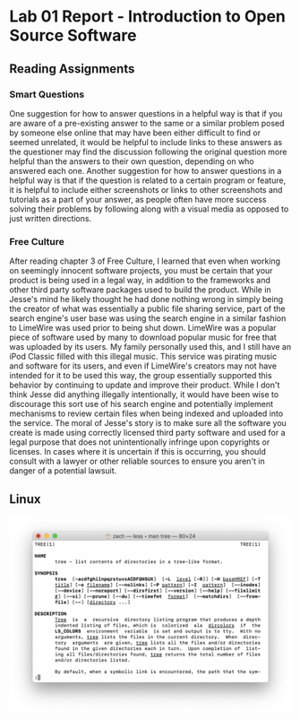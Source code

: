 # Lab 01 Report - Introduction to Open Source Software

## Reading Assignments

### Smart Questions
One suggestion for how to answer questions in a helpful way is that if you are aware of a pre-existing answer to the same or a similar problem posed by someone else online that may have been either difficult to find or seemed unrelated, it would be helpful to include links to these answers as the questioner may find the discussion following the original question more helpful than the answers to their own question, depending on who answered each one.  Another suggestion for how to answer questions in a helpful way is that if the question is related to a certain program or feature, it is helpful to include either screenshots or links to other screenshots and tutorials as a part of your answer, as people often have more success solving their problems by following along with a visual media as opposed to just written directions.

### Free Culture
After reading chapter 3 of Free Culture, I learned that even when working on seemingly innocent software projects, you must be certain that your product is being used in a legal way, in addition to the frameworks and other third party software packages used to build the product.  While in Jesse's mind he likely thought he had done nothing wrong in simply being the creator of what was essentially a public file sharing service, part of the search engine's user base was using the search engine in a similar fashion to LimeWire was used prior to being shut down.  LimeWire was a popular piece of software used by many to download popular music for free that was uploaded by its users.  My family personally used this, and I still have an iPod Classic filled with this illegal music.  This service was pirating music and software for its users, and even if LimeWire's creators may not have intended for it to be used this way, the group essentially supported this behavior by continuing to update and improve their product.  While I don't think Jesse did anything illegally intentionally, it would have been wise to discourage this sort use of his search engine and potentially implement mechanisms to review certain files when being indexed and uploaded into the service.  The moral of Jesse's story is to make sure all the software you create is made using correctly licensed third party software and used for a legal purpose that does not unintentionally infringe upon copyrights or licenses.  In cases where it is uncertain if this is occurring, you should consult with a lawyer or other reliable sources to ensure you aren't in danger of a potential lawsuit.

## Linux
![man tree](labs/lab-01/lab-01-images/man-tree.png)
